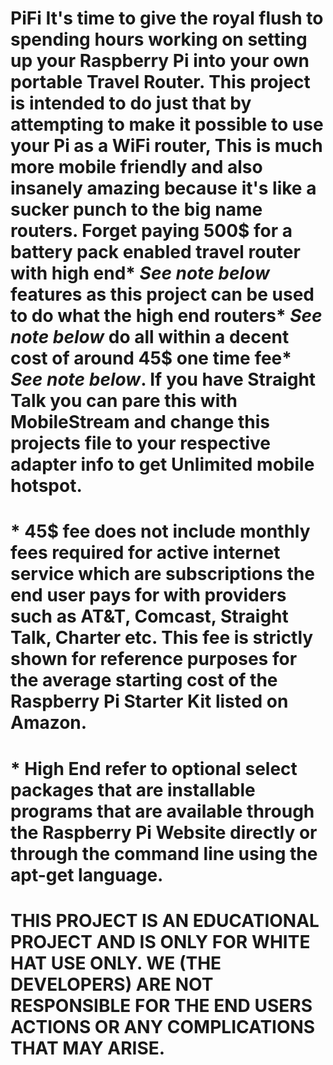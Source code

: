 # PiFi It's time to give the royal flush to spending hours working on setting up your Raspberry Pi into your own portable Travel Router. This project is intended to do just that by attempting to make it possible to use your Pi as a WiFi router,  This is much more mobile friendly and also insanely amazing because it's like a sucker punch to the big name routers. Forget paying 500$ for a battery pack enabled travel router with high end* *See note below* features as this project can be used to do what the high end routers* *See note below* do all within a decent cost of around 45$ one time fee* *See note below*.  If you have Straight Talk you can pare this with MobileStream and change this projects file to your respective adapter info to get Unlimited mobile hotspot. 
# * 45$ fee does not include monthly fees required for active internet service which are subscriptions the end user pays for with providers such as AT&T, Comcast, Straight Talk, Charter etc. This fee is strictly shown for reference purposes for the average starting cost of the Raspberry Pi Starter Kit listed on Amazon.
# * High End refer to optional select packages that are installable programs that are available through the Raspberry Pi Website directly or through the command line using the apt-get language.  
# THIS PROJECT IS AN EDUCATIONAL PROJECT AND IS ONLY FOR WHITE HAT USE ONLY. WE (THE DEVELOPERS) ARE NOT RESPONSIBLE FOR THE END USERS ACTIONS OR ANY COMPLICATIONS THAT MAY ARISE.
